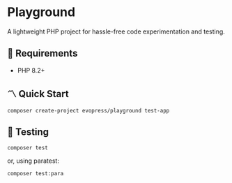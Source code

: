 # Playground

A lightweight PHP project for hassle-free code experimentation and testing.

## 🔨 Requirements

- PHP 8.2+

## 〽️ Quick Start

```shell
composer create-project evopress/playground test-app
```

## 🧪 Testing

```shell
composer test
```

or, using paratest:

```shell
composer test:para
```